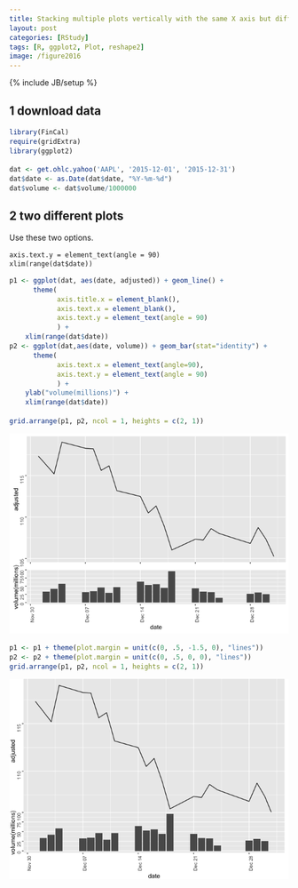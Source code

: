 ```yaml
---
title: Stacking multiple plots vertically with the same X axis but different Y axes --revised
layout: post
categories: [RStudy]
tags: [R, ggplot2, Plot, reshape2]
image: /figure2016
---
```

{% include JB/setup %}


## 1 download data   


```r
library(FinCal)
require(gridExtra)
library(ggplot2)

dat <- get.ohlc.yahoo('AAPL', '2015-12-01', '2015-12-31')
dat$date <- as.Date(dat$date, "%Y-%m-%d")
dat$volume <- dat$volume/1000000
```

## 2 two different plots   

Use these two options.      

```
axis.text.y = element_text(angle = 90)
xlim(range(dat$date))
```


```r
p1 <- ggplot(dat, aes(date, adjusted)) + geom_line() + 
      theme(
            axis.title.x = element_blank(), 
            axis.text.x = element_blank(),
            axis.text.y = element_text(angle = 90)
            ) +
    xlim(range(dat$date))
p2 <- ggplot(dat,aes(date, volume)) + geom_bar(stat="identity") + 
      theme(
            axis.text.x = element_text(angle=90),
            axis.text.y = element_text(angle = 90)
            ) +
    ylab("volume(millions)") +
    xlim(range(dat$date))

grid.arrange(p1, p2, ncol = 1, heights = c(2, 1))
```

![](/figure2016/stacking_v2_b1-1.png)


```r
p1 <- p1 + theme(plot.margin = unit(c(0, .5, -1.5, 0), "lines"))
p2 <- p2 + theme(plot.margin = unit(c(0, .5, 0, 0), "lines"))
grid.arrange(p1, p2, ncol = 1, heights = c(2, 1))
```

![](/figure2016/stacking_v2_b2-1.png)

